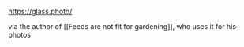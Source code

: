 https://glass.photo/

via the author of [[Feeds are not fit for gardening]], who uses it for his photos